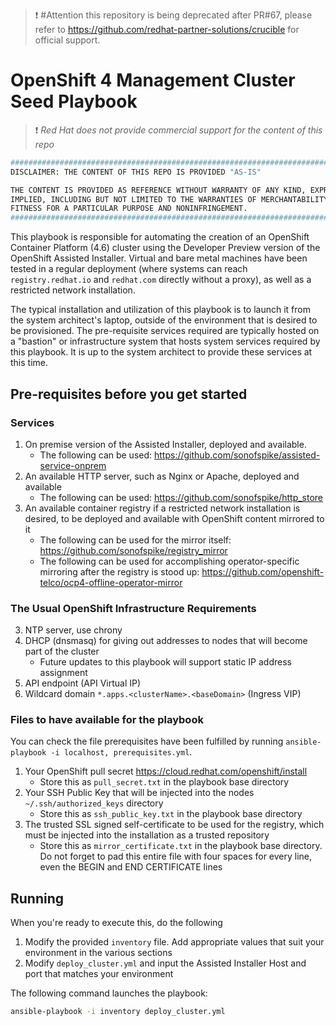 > :heavy_exclamation_mark: #Attention this repository is being deprecated after PR#67, please refer to
> https://github.com/redhat-partner-solutions/crucible for official support.





# OpenShift 4 Management Cluster Seed Playbook

> :heavy_exclamation_mark: *Red Hat does not provide commercial support for the content of this repo*

```bash
##############################################################################
DISCLAIMER: THE CONTENT OF THIS REPO IS PROVIDED "AS-IS"

THE CONTENT IS PROVIDED AS REFERENCE WITHOUT WARRANTY OF ANY KIND, EXPRESS OR
IMPLIED, INCLUDING BUT NOT LIMITED TO THE WARRANTIES OF MERCHANTABILITY,
FITNESS FOR A PARTICULAR PURPOSE AND NONINFRINGEMENT.
##############################################################################
```

This playbook is responsible for automating the creation of an OpenShift Container Platform (4.6) cluster using the Developer Preview version of the OpenShift Assisted Installer. Virtual and bare metal machines have been tested in a regular deployment (where systems can reach `registry.redhat.io` and `redhat.com` directly without a proxy), as well as a restricted network installation.

The typical installation and utilization of this playbook is to launch it from the system architect's laptop, outside of the environment that is desired to be provisioned. The pre-requisite services required are typically hosted on a "bastion" or infrastructure system that hosts system services required by this playbook. It is up to the system architect to provide these services at this time.

## Pre-requisites before you get started

### Services

1. On premise version of the Assisted Installer, deployed and available.
   - The following can be used: <https://github.com/sonofspike/assisted-service-onprem>
2. An available HTTP server, such as Nginx or Apache, deployed and available
   - The following can be used: <https://github.com/sonofspike/http_store>
3. An available container registry if a restricted network installation is desired, to be deployed and available with OpenShift content mirrored to it
   - The following can be used for the mirror itself: <https://github.com/sonofspike/registry_mirror>
   - The following can be used for accomplishing operator-specific mirroring after the registry is stood up: <https://github.com/openshift-telco/ocp4-offline-operator-mirror>

### The Usual OpenShift Infrastructure Requirements
3. NTP server, use chrony 
4. DHCP (dnsmasq) for giving out addresses to nodes that will become part of the cluster
   - Future updates to this playbook will support static IP address assignment
5. API endpoint (API Virtual IP)
6. Wildcard domain `*.apps.<clusterName>.<baseDomain>` (Ingress VIP)

### Files to have available for the playbook

You can check the file prerequisites have been fulfilled by running `ansible-playbook -i localhost, prerequisites.yml`.

1. Your OpenShift pull secret <https://cloud.redhat.com/openshift/install>
   - Store this as `pull_secret.txt` in the playbook base directory
2. Your SSH Public Key that will be injected into the nodes `~/.ssh/authorized_keys` directory
   - Store this as `ssh_public_key.txt` in the playbook base directory
3. The trusted SSL signed self-certificate to be used for the registry, which must be injected into the installation as a trusted repository
   - Store this as `mirror_certificate.txt` in the playbook base directory. Do not forget to pad this entire file with four spaces for every line, even the BEGIN and END CERTIFICATE lines

## Running

When you're ready to execute this, do the following

1. Modify the provided `inventory` file. Add appropriate values that suit your environment in the various sections
2. Modify `deploy_cluster.yml` and input the Assisted Installer Host and port that matches your environment

The following command launches the playbook:

```sh
ansible-playbook -i inventory deploy_cluster.yml
```
